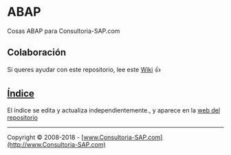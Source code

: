 # ABAP
Cosas ABAP para Consultoria-SAP.com

## Colaboración 
Si queres ayudar con este repositorio, lee este [Wiki](https://github.com/SidVal/ABAP/wiki) :+1:

## [Índice](https://github.com/SidVal/ABAP/blob/master/docs/_includes/indice.md)
El índice se edita y actualiza independientemente., y aparece en la [web del repositorio](https://sidval.github.io/ABAP/) 

***
Copyright © 2008-2018 - [www.Consultoria-SAP.com](http://www.Consultoria-SAP.com)
